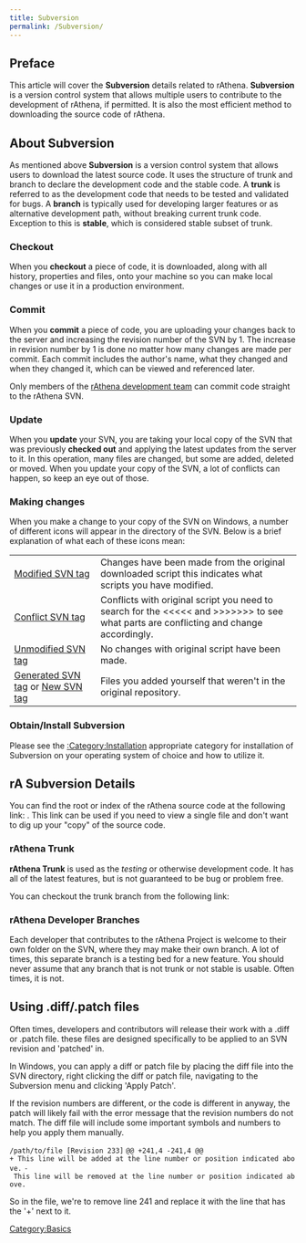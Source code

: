 ```yaml
---
title: Subversion
permalink: /Subversion/
---
```


Preface
-------

This article will cover the **Subversion** details related to rAthena. **Subversion** is a version control system that allows multiple users to contribute to the development of rAthena, if permitted. It is also the most efficient method to downloading the source code of rAthena.

About Subversion
----------------

As mentioned above **Subversion** is a version control system that allows users to download the latest source code. It uses the structure of trunk and branch to declare the development code and the stable code. A **trunk** is referred to as the development code that needs to be tested and validated for bugs. A **branch** is typically used for developing larger features or as alternative development path, without breaking current trunk code. Exception to this is **stable**, which is considered stable subset of trunk.

### Checkout

When you **checkout** a piece of code, it is downloaded, along with all history, properties and files, onto your machine so you can make local changes or use it in a production environment.

### Commit

When you **commit** a piece of code, you are uploading your changes back to the server and increasing the revision number of the SVN by 1. The increase in revision number by 1 is done no matter how many changes are made per commit. Each commit includes the author's name, what they changed and when they changed it, which can be viewed and referenced later.

Only members of the [rAthena development team](/Staff "wikilink") can commit code straight to the rAthena SVN.

### Update

When you **update** your SVN, you are taking your local copy of the SVN that was previously **checked out** and applying the latest updates from the server to it. In this operation, many files are changed, but some are added, deleted or moved. When you update your copy of the SVN, a lot of conflicts can happen, so keep an eye out of those.

### Making changes

When you make a change to your copy of the SVN on Windows, a number of different icons will appear in the directory of the SVN. Below is a brief explanation of what each of these icons mean:

|                                                                                                |                                                                                                                                                                                       |
|------------------------------------------------------------------------------------------------|---------------------------------------------------------------------------------------------------------------------------------------------------------------------------------------|
| [Modified SVN tag](/Image:SVN_red.jpg "wikilink")                                              | Changes have been made from the original downloaded script this indicates what scripts you have modified.                                                                             |
| [Conflict SVN tag](/Image:SVN_yellow.jpg "wikilink")                                           | Conflicts with original script you need to search for the &lt;&lt;&lt;&lt;&lt;<mine> and &gt;&gt;&gt;&gt;&gt;&gt;&gt;<mine> to see what parts are conflicting and change accordingly. |
| [Unmodified SVN tag](/Image:SVN_green.jpg "wikilink")                                          | No changes with original script have been made.                                                                                                                                       |
| [Generated SVN tag](/Image:SVN_-.jpg "wikilink") or [New SVN tag](/Image:SVN_q.jpg "wikilink") | Files you added yourself that weren't in the original repository.                                                                                                                     |

### Obtain/Install Subversion

Please see the [:Category:Installation](/:Category:Installation "wikilink") appropriate category for installation of Subversion on your operating system of choice and how to utilize it.

rA Subversion Details
---------------------

You can find the root or index of the rAthena source code at the following link: . This link can be used if you need to view a single file and don't want to dig up your "copy" of the source code.

### rAthena Trunk

**rAthena Trunk** is used as the *testing* or otherwise development code. It has all of the latest features, but is not guaranteed to be bug or problem free.

You can checkout the trunk branch from the following link:

### rAthena Developer Branches

Each developer that contributes to the rAthena Project is welcome to their own folder on the SVN, where they may make their own branch. A lot of times, this separate branch is a testing bed for a new feature. You should never assume that any branch that is not trunk or not stable is usable. Often times, it is not.

Using .diff/.patch files
------------------------

Often times, developers and contributors will release their work with a .diff or .patch file. these files are designed specifically to be applied to an SVN revision and 'patched' in.

In Windows, you can apply a diff or patch file by placing the diff file into the SVN directory, right clicking the diff or patch file, navigating to the Subversion menu and clicking 'Apply Patch'.

If the revision numbers are different, or the code is different in anyway, the patch will likely fail with the error message that the revision numbers do not match. The diff file will include some important symbols and numbers to help you apply them manually.

`/path/to/file [Revision 233]`
`@@ +241,4 -241,4 @@`
`+ This line will be added at the line number or position indicated above.`
`- This line will be removed at the line number or position indicated above.`

So in the file, we're to remove line 241 and replace it with the line that has the '+' next to it.

[Category:Basics](/Category:Basics "wikilink")